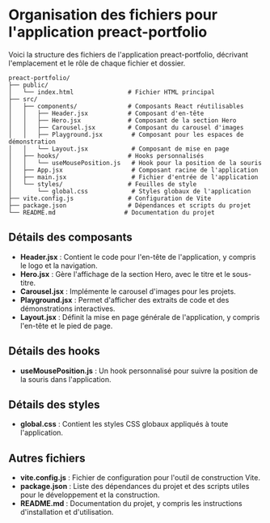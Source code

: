 # Organisation des fichiers pour l'application preact-portfolio

Voici la structure des fichiers de l'application preact-portfolio, décrivant l'emplacement et le rôle de chaque fichier et dossier.

```
preact-portfolio/
├── public/
│   └── index.html               # Fichier HTML principal
├── src/
│   ├── components/              # Composants React réutilisables
│   │   ├── Header.jsx           # Composant d'en-tête
│   │   ├── Hero.jsx             # Composant de la section Hero
│   │   ├── Carousel.jsx         # Composant du carousel d'images
│   │   ├── Playground.jsx        # Composant pour les espaces de démonstration
│   │   └── Layout.jsx            # Composant de mise en page
│   ├── hooks/                   # Hooks personnalisés
│   │   └── useMousePosition.js   # Hook pour la position de la souris
│   ├── App.jsx                   # Composant racine de l'application
│   ├── main.jsx                  # Fichier d'entrée de l'application
│   └── styles/                  # Feuilles de style
│       └── global.css            # Styles globaux de l'application
├── vite.config.js               # Configuration de Vite
├── package.json                 # Dépendances et scripts du projet
└── README.md                   # Documentation du projet
```

## Détails des composants

- **Header.jsx** : Contient le code pour l'en-tête de l'application, y compris le logo et la navigation.
- **Hero.jsx** : Gère l'affichage de la section Hero, avec le titre et le sous-titre.
- **Carousel.jsx** : Implémente le carousel d'images pour les projets.
- **Playground.jsx** : Permet d'afficher des extraits de code et des démonstrations interactives.
- **Layout.jsx** : Définit la mise en page générale de l'application, y compris l'en-tête et le pied de page.

## Détails des hooks

- **useMousePosition.js** : Un hook personnalisé pour suivre la position de la souris dans l'application.

## Détails des styles

- **global.css** : Contient les styles CSS globaux appliqués à toute l'application.

## Autres fichiers

- **vite.config.js** : Fichier de configuration pour l'outil de construction Vite.
- **package.json** : Liste des dépendances du projet et des scripts utiles pour le développement et la construction.
- **README.md** : Documentation du projet, y compris les instructions d'installation et d'utilisation.
